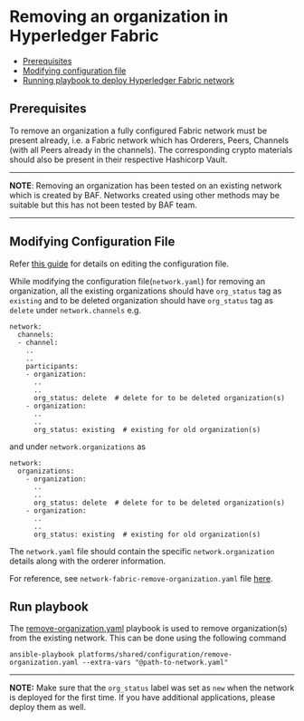 <a name = "removing-org-from-existing-network-in-fabric"></a>
# Removing an organization in Hyperledger Fabric

- [Prerequisites](#prerequisites)
- [Modifying configuration file](#create_config_file)
- [Running playbook to deploy Hyperledger Fabric network](#run_network)


<a name = "prerequisites"></a>
## Prerequisites
To remove an organization a fully configured Fabric network must be present already, i.e. a Fabric network which has Orderers, Peers, Channels (with all Peers already in the channels). The corresponding crypto materials should also be present in their respective Hashicorp Vault. 

---
**NOTE**: Removing an organization has been tested on an existing network which is created by BAF. Networks created using other methods may be suitable but this has not been tested by BAF team.

---

<a name = "create_config_file"></a>
## Modifying Configuration File

Refer [this guide](./fabric_networkyaml.md) for details on editing the configuration file.

While modifying the configuration file(`network.yaml`) for removing an organization, all the existing organizations should have `org_status` tag as `existing` and to be deleted organization should have `org_status` tag as `delete` under `network.channels` e.g.

    network:
      channels:
      - channel:
        ..
        ..
        participants:
        - organization:
          ..
          ..
          org_status: delete  # delete for to be deleted organization(s)
        - organization:
          ..
          ..
          org_status: existing  # existing for old organization(s)

and under `network.organizations` as

    network:
      organizations:
        - organization:
          ..
          ..
          org_status: delete  # delete for to be deleted organization(s)
        - organization:
          ..
          ..
          org_status: existing  # existing for old organization(s)

The `network.yaml` file should contain the specific `network.organization` details along with the orderer information.


For reference, see `network-fabric-remove-organization.yaml` file [here](https://github.com/hyperledger-labs/blockchain-automation-framework/tree/main/platforms/hyperledger-fabric/configuration/samples).

<a name = "run_network"></a>
## Run playbook

The [remove-organization.yaml](https://github.com/hyperledger-labs/blockchain-automation-framework/platforms/hyperledger-fabric/configuration/remove-organization.yaml) playbook is used to remove organization(s) from the existing network. This can be done using the following command

```
ansible-playbook platforms/shared/configuration/remove-organization.yaml --extra-vars "@path-to-network.yaml"
```

---
**NOTE:** Make sure that the `org_status` label was set as `new` when the network is deployed for the first time. If you have additional applications, please deploy them as well.
